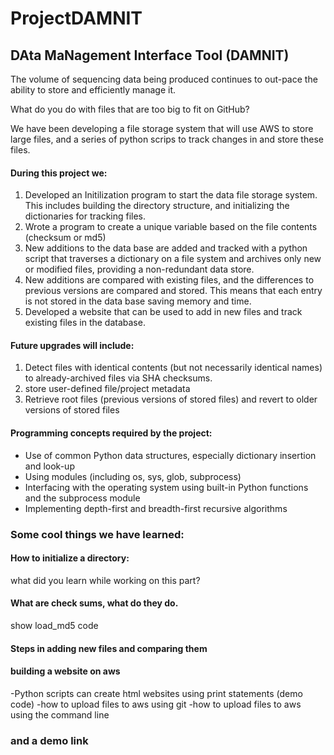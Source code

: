 # ProjectDAMNIT
## DAta MaNagement Interface Tool (DAMNIT)

The volume of sequencing data being produced continues to out-pace the ability to store and efficiently manage it. 

What do you do with files that are too big to fit on GitHub?

We have been developing a file storage system that will use AWS to store large files, and a series of python scrips to track changes in and store these files.  

#### During this project we:
1. Developed an Initilization program to start the data file storage system.  This includes building the directory structure, and initializing the dictionaries for tracking files.
2. Wrote a program to create a unique variable based on the file contents (checksum or md5)
3. New additions to the data base are added and tracked with a python script that traverses a dictionary on a file system and archives only new or modified files, providing a non-redundant data store.  
4. New additions are compared with existing files, and the differences to previous versions are compared and stored.  This means that each entry is not stored in the data base saving memory and time.  
5. Developed a website that can be used to add in new files and track existing files in the database.

#### Future upgrades will include:
1. Detect files with identical contents (but not necessarily identical names) to already-archived files via SHA checksums. 
2. store user-defined file/project metadata
3. Retrieve root files (previous versions of stored files) and revert to older versions of stored files

#### Programming concepts required by the project:
- Use of common Python data structures, especially dictionary insertion and look-up
- Using modules (including os, sys, glob, subprocess)
- Interfacing with the operating system using built-in Python functions and the subprocess module
- Implementing depth-first and breadth-first recursive algorithms

### Some cool things we have learned:

#### How to initialize a directory:
what did you learn while working on this part?

#### What are check sums, what do they do.  
 show load_md5 code

#### Steps in adding new files and comparing them

#### building a website on aws

-Python scripts can create html websites using print statements (demo code)
-how to upload files to aws using git
-how to upload files to aws using the command line


### and a demo link

